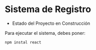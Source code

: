 <h1>Sistema de Registro</h1>

- Estado del Proyecto en Construcción

Para ejecutar el sistema, debes poner:

```npm instal react```
